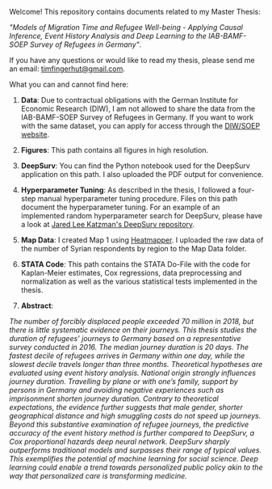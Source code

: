 Welcome! This repository contains documents related to my Master Thesis: 

*"Models of Migration Time and Refugee Well-being - Applying Causal Inference, Event History Analysis and Deep Learning to the IAB-BAMF-SOEP Survey of Refugees in Germany"*. 

If you have any questions or would like to read my thesis, please send me an email: timfingerhut@gmail.com. 

What you can and cannot find here: 

1) **Data**: Due to contractual obligations with the German Institute for Economic Research (DIW), I am not allowed to share the data from the IAB-BAMF-SOEP Survey of Refugees in Germany. If you want to work with the same dataset, you can apply for access through the [DIW/SOEP website](https://www.diw.de/en/diw_01.c.357906.en/soep_order_form_mod.html). 

2) **Figures**: This path contains all figures in high resolution.

3) **DeepSurv**: You can find the Python notebook used for the DeepSurv application on this path. I also uploaded the PDF output for convenience. 

4) **Hyperparameter Tuning**: As described in the thesis, I followed a four-step manual hyperparameter tuning procedure. Files on this path document the hyperparameter tuning. For an example of an implemented random hyperparameter search for DeepSurv, please have a look at [Jared Lee Katzman's DeepSurv repository](https://github.com/jaredleekatzman/DeepSurv/tree/master/hyperparam_search). 

5) **Map Data**: I created Map 1 using [Heatmapper](http://www2.heatmapper.ca). I uploaded the raw data of the number of Syrian respondents by region to the Map Data folder. 

6) **STATA Code**: This path contains the STATA Do-File with the code for Kaplan-Meier estimates, Cox regressions, data preprocessing and normalization as well as the various statistical tests implemented in the thesis.

7) **Abstract**: 

_The number of forcibly displaced people exceeded 70 million in 2018, but there is little systematic evidence on their journeys. This thesis studies the duration of refugees’ journeys to Germany based on a representative survey conducted in 2016. The median journey duration is 20 days. The fastest decile of refugees arrives in Germany within one day, while the slowest decile travels longer than three months. Theoretical hypotheses are evaluated using event history analysis. National origin strongly influences journey duration. Travelling by plane or with one’s family, support by persons in Germany and avoiding negative experiences such as imprisonment shorten journey duration. Contrary to theoretical expectations, the evidence further suggests that male gender, shorter geographical distance and high smuggling costs do not speed up journeys. Beyond this substantive examination of refugee journeys, the predictive accuracy of the event history method is further compared to DeepSurv, a Cox proportional hazards deep neural network. DeepSurv sharply outperforms traditional models and surpasses their range of typical values. This exemplifies the potential of machine learning for social science. Deep learning could enable a trend towards personalized public policy akin to the way that personalized care is transforming medicine._
